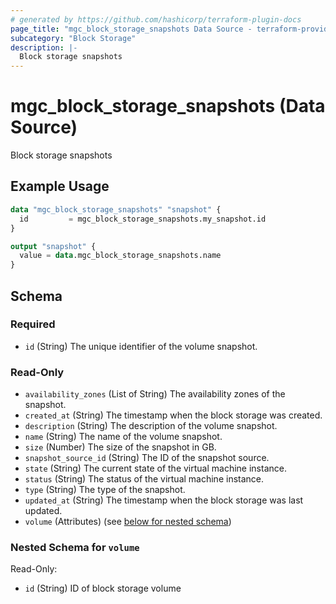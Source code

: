```yaml
---
# generated by https://github.com/hashicorp/terraform-plugin-docs
page_title: "mgc_block_storage_snapshots Data Source - terraform-provider-mgc"
subcategory: "Block Storage"
description: |-
  Block storage snapshots
---
```


# mgc_block_storage_snapshots (Data Source)

Block storage snapshots

## Example Usage

```terraform
data "mgc_block_storage_snapshots" "snapshot" {
  id         = mgc_block_storage_snapshots.my_snapshot.id
}

output "snapshot" {
  value = data.mgc_block_storage_snapshots.name
}
```

<!-- schema generated by tfplugindocs -->
## Schema

### Required

- `id` (String) The unique identifier of the volume snapshot.

### Read-Only

- `availability_zones` (List of String) The availability zones of the snapshot.
- `created_at` (String) The timestamp when the block storage was created.
- `description` (String) The description of the volume snapshot.
- `name` (String) The name of the volume snapshot.
- `size` (Number) The size of the snapshot in GB.
- `snapshot_source_id` (String) The ID of the snapshot source.
- `state` (String) The current state of the virtual machine instance.
- `status` (String) The status of the virtual machine instance.
- `type` (String) The type of the snapshot.
- `updated_at` (String) The timestamp when the block storage was last updated.
- `volume` (Attributes) (see [below for nested schema](#nestedatt--volume))

<a id="nestedatt--volume"></a>
### Nested Schema for `volume`

Read-Only:

- `id` (String) ID of block storage volume
